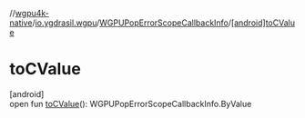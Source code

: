 //[wgpu4k-native](../../../index.md)/[io.ygdrasil.wgpu](../index.md)/[WGPUPopErrorScopeCallbackInfo](index.md)/[[android]toCValue]([android]to-c-value.md)

# toCValue

[android]\
open fun [toCValue]([android]to-c-value.md)(): WGPUPopErrorScopeCallbackInfo.ByValue